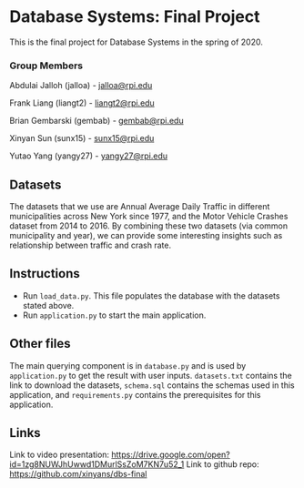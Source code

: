 # Database Systems: Final Project
This is the final project for Database Systems in the spring of 2020. 

### Group Members
Abdulai Jalloh (jalloa) - jalloa@rpi.edu

Frank Liang (liangt2) - liangt2@rpi.edu

Brian Gembarski (gembab) - gembab@rpi.edu

Xinyan Sun (sunx15) - sunx15@rpi.edu

Yutao Yang (yangy27) - yangy27@rpi.edu

## Datasets
The datasets that we use are Annual Average Daily Traffic in different municipalities across New York since 1977, and the Motor Vehicle Crashes dataset from 2014 to 2016. By combining these two datasets (via common municipality and year), we can provide some interesting insights such as relationship between traffic and crash rate.

## Instructions
* Run `load_data.py`. This file populates the database with the datasets stated above.
* Run `application.py` to start the main application.

## Other files
The main querying component is in `database.py` and is used by `application.py` to get the result with user inputs.
`datasets.txt` contains the link to download the datasets, `schema.sql` contains the schemas used in this application, and `requirements.py` contains the prerequisites for this application.

## Links
Link to video presentation: https://drive.google.com/open?id=1zg8NUWJhUwwd1DMurlSsZoM7KN7u52_1
Link to github repo: https://github.com/xinyans/dbs-final